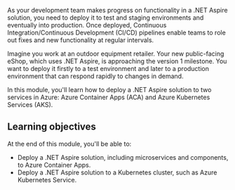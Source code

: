 As your development team makes progress on functionality in a .NET Aspire solution, you need to deploy it to test and staging environments and eventually into production. Once deployed, Continuous Integration/Continuous Development (CI/CD) pipelines enable teams to role out fixes and new functionality at regular intervals.

Imagine you work at an outdoor equipment retailer. Your new public-facing eShop, which uses .NET Aspire, is approaching the version 1 milestone. You want to deploy it firstly to a test environment and later to a production environment that can respond rapidly to changes in demand.

In this module, you'll learn how to deploy a .NET Aspire solution to two services in Azure: Azure Container Apps (ACA) and Azure Kubernetes Services (AKS).

## Learning objectives

At the end of this module, you'll be able to:

- Deploy a .NET Aspire solution, including microservices and components, to Azure Container Apps.
- Deploy a .NET Aspire solution to a Kubernetes cluster, such as Azure Kubernetes Service.
